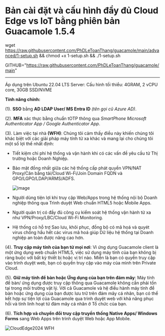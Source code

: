 # Bản cài đặt và cấu hình đầy đủ Cloud Edge vs IoT bằng phiên bản Guacamole 1.5.4

wget https://raw.githubusercontent.com/PhDLeToanThang/guacamole/main/advanced/1-setup.sh && chmod +x 1-setup.sh && ./1-setup.sh

GITHUB="https://raw.githubusercontent.com/PhDLeToanThang/guacamole/main"

---
Áp dụng trên Ubuntu 22.04 LTS Server: Cấu hình tối thiểu: 4GRAM, 2 vCPU core, 30GB SSD/NVME

**Tính năng chính:**

(1). **SSO** bằng **AD LDAP User/ MS Entra ID** _(tên gọi cũ Azure AD)_.

(2). **MFA** xác thực bằng chuẩn tOTP thông qua _SmartPhone Microsoft Authenticator App / Google Authenticator App_.

(3). Làm việc tại nhà **(WFH)**: Chúng tôi cảm thấy điều này khiến chúng tôi khác biệt với các giải pháp máy tính từ xa khác và mang lại cho chúng tôi một số lợi thế nhất định:
- Tiết kiệm chi phí hệ thống và vận hành khi có các vấn đề yêu cầu từ Thị trường hoặc Doanh Nghiệp.
- Bảo mật đồng nhất giữa các hệ thống cấp phát quyền VPN/NAT Proxy/Cân bằng tải/Cloud Wi-Fi/Join Domain FQDN và GPO/LGPO/LDAP/ARMS/ADFS.
  
  ![image](https://github.com/PhDLeToanThang/guacamole/assets/106635733/5f7c2c95-2e9b-427e-b21e-e5e7c4d5260c)

- Người dùng tiện lợi khi truy cập Web/Apps trong hệ thống nội bộ Doanh nghiệp thông qua Trình duyệt Web chuẩn HTML5 hoặc Mobile Apps.
- Người quản trị có đầy đủ công cụ kiểm soát hệ thống vận hành từ xa như VPN/Proxy/LBC/Cloud Wi-Fi Monitoring.
- Hệ thống có hỗ trợ Sao lưu, khôi phục, đồng bộ có mã hoá và quyét virus chống hầu hết các virus mã hoá giúp Dữ liệu hệ thống tại Doanh nghiệp an toàn được nâng cao hơn.

(4). **Truy cập máy tính của bạn từ mọi nơi**: Vì ứng dụng Guacamole client là một ứng dụng web chuẩn HTML5, việc sử dụng máy tính của bạn không bị ràng buộc với bất kỳ thiết bị hoặc vị trí nào. 
Miễn là bạn có quyền truy cập vào trình duyệt web, bạn có quyền truy cập vào máy của mình trên Private Cloud.

(5). **Giữ máy tính để bàn hoặc Ứng dụng của bạn trên đám mây**: Máy tính để bàn/ ứng dụng được truy cập thông qua Guacamole không cần phải tồn tại trong môi trường vật lý. 
Với cả Guacamole và hệ điều hành máy tính để bàn hoặc ứng dụng của bạn được lưu trữ trên đám mây cá nhân, bạn có thể kết hợp sự tiện lợi của Guacamole qua trình duyệt web với khả năng phục hồi và tính linh hoạt từ đám mây cá nhân ở Tổ chức của bạn.

(6). **Tích hợp và chuyển đổi truy cập truyền thống Native Apps/ Windows Forms** sang Web Apps trên trình duyệt Web hoặc App Mobile.

![CloudEdge2024 WFH](https://github.com/PhDLeToanThang/guacamole/assets/106635733/6354249b-072d-472f-aa8c-14f00b4bf510)
